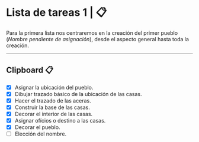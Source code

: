 # Lista de tareas 1 | 📋

Para la primera lista nos centraremos en la creación del primer pueblo (_Nombre pendiente de asignación_), desde el aspecto general hasta toda la creación.

---

## Clipboard 📋

- [X] Asignar la ubicación del pueblo.
- [X] Dibujar trazado básico de la ubicación de las casas.
- [X] Hacer el trazado de las aceras.
- [X] Construir la base de las casas.
- [X] Decorar el interior de las casas.
- [X] Asignar ofícios o destino a las casas.
- [X] Decorar el pueblo.
- [ ] Elección del nombre.
